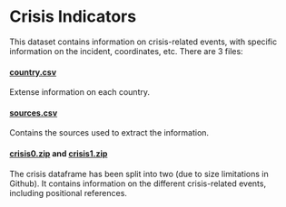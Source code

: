 # Crisis Indicators

This dataset contains information on crisis-related events, with specific information on the incident, coordinates, etc. 
There are 3 files:

#### [country.csv](country.csv)

Extense information on each country.

#### [sources.csv](sources.csv)

Contains the sources used to extract the information.

#### [crisis0.zip](crisis0.zip) and [crisis1.zip](crisis1.zip)

The crisis dataframe has been split into two (due to size limitations in Github). It contains information on the different crisis-related events, including positional references.
